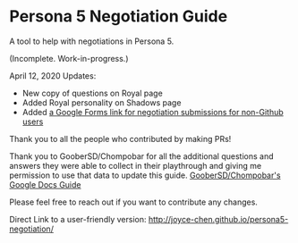 # Persona 5 Negotiation Guide

A tool to help with negotiations in Persona 5. 

(Incomplete. Work-in-progress.)


April 12, 2020 Updates:

- New copy of questions on Royal page
- Added Royal personality on Shadows page
- Added [a Google Forms link for negotiation submissions for non-Github users](https://forms.gle/JtH9YUekRKVEkYgc6)



Thank you to all the people who contributed by making PRs!

Thank you to GooberSD/Chompobar for all the additional questions and answers they were able to collect in their playthrough and giving me permission to use that data to update this guide. [GooberSD/Chompobar's Google Docs Guide](https://docs.google.com/document/d/1Fq00lkODNAam7RZoczHU2kFyU3CZvyW59F0PwLnJoz8/)

Please feel free to reach out if you want to contribute any changes.


Direct Link to a user-friendly version: http://joyce-chen.github.io/persona5-negotiation/
